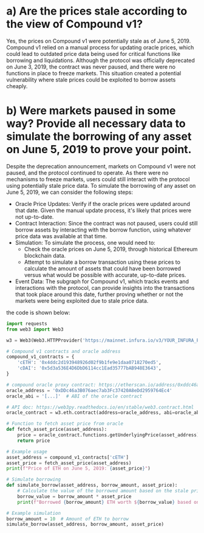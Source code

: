# a) Are the prices stale according to the view of Compound v1?
Yes, the prices on Compound v1 were potentially stale as of June 5, 2019. Compound v1 relied on a manual process for updating oracle prices, which could lead to outdated price data being used for critical functions like borrowing and liquidations. Although the protocol was officially deprecated on June 3, 2019, the contract was never paused, and there were no functions in place to freeze markets. This situation created a potential vulnerability where stale prices could be exploited to borrow assets cheaply.

# b) Were markets paused in some way? Provide all necessary data to simulate the borrowing of any asset on June 5, 2019 to prove your point.
Despite the deprecation announcement, markets on Compound v1 were not paused, and the protocol continued to operate. As there were no mechanisms to freeze markets, users could still interact with the protocol using potentially stale price data.
To simulate the borrowing of any asset on June 5, 2019, we can consider the following steps:
- Oracle Price Updates: Verify if the oracle prices were updated around that date. Given the manual update process, it's likely that prices were not up-to-date.
- Contract Interaction: Since the contract was not paused, users could still borrow assets by interacting with the borrow function, using whatever price data was available at that time.
- Simulation: To simulate the process, one would need to:
  - Check the oracle prices on June 5, 2019, through historical Ethereum blockchain data.
  - Attempt to simulate a borrow transaction using these prices to calculate the amount of assets that could have been borrowed versus what would be possible with accurate, up-to-date prices.
- Event Data: The subgraph for Compound v1, which tracks events and interactions with the protocol, can provide insights into the transactions that took place around this date, further proving whether or not the markets were being exploited due to stale price data.

the code is shown below:
```python
import requests
from web3 import Web3

w3 = Web3(Web3.HTTPProvider('https://mainnet.infura.io/v3/YOUR_INFURA_PROJECT_ID'))

# Compound v1 contracts and oracle address
compound_v1_contracts = {
    'cETH': '0x4ddc2d193948926d02f9b1fe9e1daa0718270ed5',
    'cDAI': '0x5d3a536E4D6DbD6114cc1Ead35777bAB948E3643',
}

# compound oracle proxy contract: https://etherscan.io/address/0xddc46a3b076aec7ab3fc37420a8edd2959764ec4#code
oracle_address = '0xDDc46a3B076aec7ab3Fc37420A8eDd2959764Ec4'
oracle_abi = '[...]'  # ABI of the oracle contract

# API doc: https://web3py.readthedocs.io/en/stable/web3.contract.html
oracle_contract = w3.eth.contract(address=oracle_address, abi=oracle_abi)

# Function to fetch asset price from oracle
def fetch_asset_price(asset_address):
    price = oracle_contract.functions.getUnderlyingPrice(asset_address).call()
    return price

# Example usage
asset_address = compound_v1_contracts['cETH']
asset_price = fetch_asset_price(asset_address)
print(f"Price of ETH on June 5, 2019: {asset_price}")

# Simulate borrowing
def simulate_borrow(asset_address, borrow_amount, asset_price):
    # Calculate the value of the borrowed amount based on the stale price
    borrow_value = borrow_amount * asset_price
    print(f"Borrowed {borrow_amount} ETH worth ${borrow_value} based on stale price {asset_price}")

# Example simulation
borrow_amount = 10  # Amount of ETH to borrow
simulate_borrow(asset_address, borrow_amount, asset_price)
```
